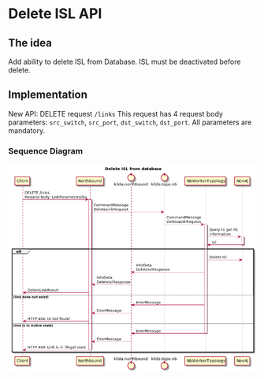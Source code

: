 # Delete ISL API

 ## The idea
Add ability to delete ISL from Database.
ISL must be deactivated before delete.

 ## Implementation
 New API: DELETE request `/links`
 This request has 4 request body parameters:
 `src_switch`, `src_port`, `dst_switch`, `dst_port`. 
 All parameters are mandatory.

### Sequence Diagram
 
![Delete ISL API](./isl-delete.png "Delete ISL API")